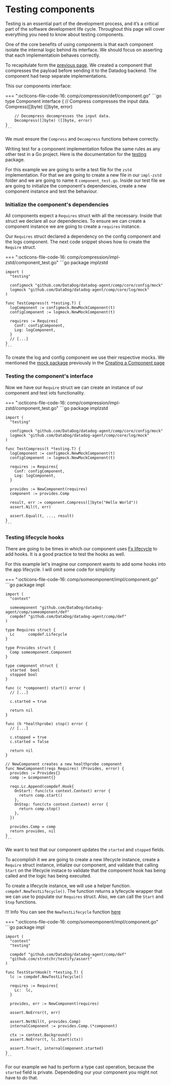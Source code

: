 # Testing components

Testing is an essential part of the development process, and it’s a critical part of the software development life cycle. Throughout this page will cover everything you need to know about testing components.

One of the core benefits of using components is that each component isolate the internal logic behind its interface. We should focus on asserting that each implementatioin behaves correctly. 

To recapitulate form the [previous page](creating-components.md). We created a component that compresses the payload before sending it to the Datadog backend. The component had twop separate implementations.

This our components interface:

=== ":octicons-file-code-16: comp/compression/def/component.go"
    ```go
    type Component interface {
        // Compress compresses the input data.
        Compress([]byte) ([]byte, error)

        // Decompress decompresses the input data.
        Decompress([]byte) ([]byte, error)
    }
    ```

We must ensure the `Compress` and `Decompress` functions behave correctly. 

Writing test for a component implementation follow the same rules as any other test in a Go project. Here is the documentation for the [testing](https://pkg.go.dev/testing) package.

For this example we are going to write a test file for the `zstd` implementation. For that we are going to create a new file in our `impl-zstd` folder and we are going to name it `component_test.go`. Inside our test file we are going to initialize the component's dependencies, create a new component instance and test the behaviour.

### Initialize the component's dependencies

All components expect a `Requires` struct with all the necessary. Inside that struct we declare all our dependencies. To ensure we can create a component instance we are going to create a `requires` instance. 

Our `Requires` struct declared a dependency on the config component and the logs component. The next code snippet shows how to create the `Require` struct.

=== ":octicons-file-code-16: comp/compression/impl-zstd/component_test.go"
    ```go
    package implzstd
    
    import (
      "testing"

      configmock "github.com/DataDog/datadog-agent/comp/core/config/mock"
      logmock "github.com/DataDog/datadog-agent/comp/core/log/mock"
    )
    
    func TestCompress(t *testing.T) {
      logComponent := configmock.NewMockComponent(t)
      configComponent := logmock.NewMockComponent(t)
      
      requires := Requires{
        Conf: configComponent,
        Log: logComponent,
      }
      // [...]
    }
    ```
    
To create the log and config component we use their respective mocks. We mentioned the [mock package](creating-components.md#the-mock-folder) previously in the [Creating a Component page](creating-components.md)
    

### Testing the component's interface

Now we have our `Require` struct we can create an instance of our component and test iots functionality.

=== ":octicons-file-code-16: comp/compression/impl-zstd/component_test.go"
    ```go
    package implzstd
    
    import (
      "testing"

      configmock "github.com/DataDog/datadog-agent/comp/core/config/mock"
      logmock "github.com/DataDog/datadog-agent/comp/core/log/mock"
    )
    
    func TestCompress(t *testing.T) {
      logComponent := configmock.NewMockComponent(t)
      configComponent := logmock.NewMockComponent(t)
      
      requires := Requires{
        Conf: configComponent,
        Log: logComponent,
      }
      
      provides := NewComponent(requires)
      component := provides.Comp
      
      result, err := component.Compress([]byte("Hello World"))
      assert.Nil(t, err)
  
      assert.Equal(t, ..., result)
    }
    ```

### Testing lifecycle hooks

There are going to be times in which our component uses [Fx lifecycle](fx.md#lifecycle) to add hooks. It is a good practice to test the hooks as well. 

For this example let's imagine our component wants to add some hooks into the app lifecycle. I will omit some code for simplicity

=== ":octicons-file-code-16: comp/someomponent/impl/component.go"
    ```go
    package impl

    import (
      "context"
      
      someomponent "github.com/DataDog/datadog-agent/comp/someomponent/def"
      compdef "github.com/DataDog/datadog-agent/comp/def"
    )

    type Requires struct {
      Lc      compdef.Lifecycle
    }

    type Provides struct {
      Comp someomponent.Component
    }

    type component struct {
      started  bool
      stopped bool
    }

    func (c *component) start() error {
      // [...]
      
      c.started = true

      return nil
    }

    func (h *healthprobe) stop() error {
      // [...]
      
      c.stopped = true
      c.started = false

      return nil
    }

    // NewComponent creates a new healthprobe component
    func NewComponent(reqs Requires) (Provides, error) {
      provides := Provides{}
      comp := &component{}

      reqs.Lc.Append(compdef.Hook{
        OnStart: func(ctx context.Context) error {
          return comp.start()
        },
        OnStop: func(ctx context.Context) error {
          return comp.stop()
        },
      })

      provides.Comp = comp
      return provides, nil
    }
    ```

We want to test that our component updates the `started` and `stopped` fields. 

To accomplish it we are going to create a new lifecycle instance, create a `Require` struct instance, intialize our component, and validate that calling `Start` on the lifecycle instace to validate that the component hook has being called and the logic has being execuited.

To create a lifecycle instance, we will use a helper function. `compdef.NewTestLifecycle()`. The function returns a lyfecycle wrapper that we can use to populate our `Requires` struct. Also, we can  call the `Start` and `Stop` functions.

!!! Info 
    <!-- TODO add link to NewTestLifecycle function once this PR https://github.com/DataDog/datadog-agent/pull/25184 is merged-->
    You can see the `NewTestLifecycle` function [here]()

=== ":octicons-file-code-16: comp/someomponent/impl/component.go"
    ```go
    package impl

    import (
      "context"
      "testing"

      compdef "github.com/DataDog/datadog-agent/comp/def"
      "github.com/stretchr/testify/assert"
    )

    func TestStartHook(t *testing.T) {
      lc := compdef.NewTestLifecycle()
      
      requires := Requires{
        Lc:  lc,
      }

      provides, err := NewComponent(requires)

      assert.NoError(t, err)

      assert.NotNil(t, provides.Comp)
      internalComponent := provides.Comp.(*component)

      ctx := context.Background()
      assert.NoError(t, lc.Start(ctx))

      assert.True(t, internalComponent.started)
    }
    ```
    
For our example we had to perform a type cast operation, because the `started` field is private. Dependeding our your component you might not have to do that.